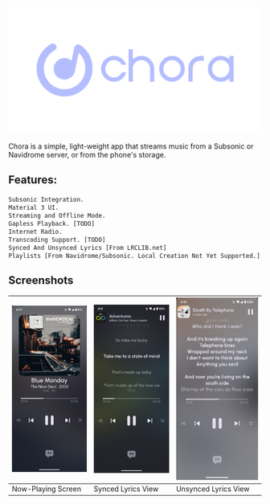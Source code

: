## ![Chora Logo](https://github.com/CraftWorksMC/Chora/blob/master/Github/Images/ChoraBannerTransparent.png?raw=true)

Chora is a simple, light-weight app that streams music from a Subsonic or Navidrome server, or from the phone's storage.

## Features:
    Subsonic Integration.
    Material 3 UI.
    Streaming and Offline Mode.
    Gapless Playback. [TODO]
    Internet Radio.
    Transcoding Support. [TODO]
    Synced And Unsynced Lyrics [From LRCLIB.net]
    Playlists [From Navidrome/Subsonic. Local Creation Not Yet Supported.]

## Screenshots

| ![Now-Playing-Screen](https://github.com/CraftWorksMC/Chora/blob/master/Github/Images/Now-Playing-Screen.png?raw=true) | ![Now-Playing-Lyrics](https://github.com/CraftWorksMC/Chora/blob/master/Github/Images/Now-Playing-SyncedLyrics.png?raw=true) | ![Now-Playing-Unsynced](https://github.com/CraftWorksMC/Chora/blob/master/Github/Images/Now-Playing-PlainLyrics.png?raw=true) |
|------------------------------------------------------------------------------------------------------------------------|------------------------------------------------------------------------------------------------------------------------------|-------------------------------------------------------------------------------------------------------------------------------|
| Now-Playing Screen                                                                                                     | Synced Lyrics View                                                                                                           | Unsynced Lyrics View                                                                                                          |